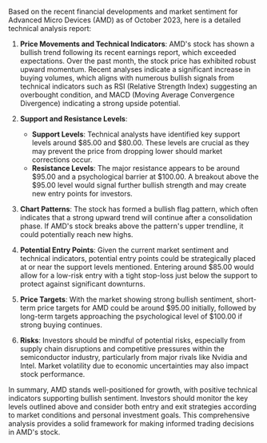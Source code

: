 Based on the recent financial developments and market sentiment for Advanced Micro Devices (AMD) as of October 2023, here is a detailed technical analysis report:

1. **Price Movements and Technical Indicators**: AMD's stock has shown a bullish trend following its recent earnings report, which exceeded expectations. Over the past month, the stock price has exhibited robust upward momentum. Recent analyses indicate a significant increase in buying volumes, which aligns with numerous bullish signals from technical indicators such as RSI (Relative Strength Index) suggesting an overbought condition, and MACD (Moving Average Convergence Divergence) indicating a strong upside potential.

2. **Support and Resistance Levels**:
   - **Support Levels**: Technical analysts have identified key support levels around $85.00 and $80.00. These levels are crucial as they may prevent the price from dropping lower should market corrections occur.
   - **Resistance Levels**: The major resistance appears to be around $95.00 and a psychological barrier at $100.00. A breakout above the $95.00 level would signal further bullish strength and may create new entry points for investors.

3. **Chart Patterns**: The stock has formed a bullish flag pattern, which often indicates that a strong upward trend will continue after a consolidation phase. If AMD's stock breaks above the pattern's upper trendline, it could potentially reach new highs.

4. **Potential Entry Points**: Given the current market sentiment and technical indicators, potential entry points could be strategically placed at or near the support levels mentioned. Entering around $85.00 would allow for a low-risk entry with a tight stop-loss just below the support to protect against significant downturns.

5. **Price Targets**: With the market showing strong bullish sentiment, short-term price targets for AMD could be around $95.00 initially, followed by long-term targets approaching the psychological level of $100.00 if strong buying continues.

6. **Risks**: Investors should be mindful of potential risks, especially from supply chain disruptions and competitive pressures within the semiconductor industry, particularly from major rivals like Nvidia and Intel. Market volatility due to economic uncertainties may also impact stock performance.

In summary, AMD stands well-positioned for growth, with positive technical indicators supporting bullish sentiment. Investors should monitor the key levels outlined above and consider both entry and exit strategies according to market conditions and personal investment goals. This comprehensive analysis provides a solid framework for making informed trading decisions in AMD's stock.